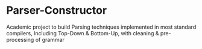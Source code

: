 # Parser-Constructor
Academic project to build Parsing techniques implemented in most standard compilers, Including Top-Down & Bottom-Up, with cleaning & pre-processing of grammar
